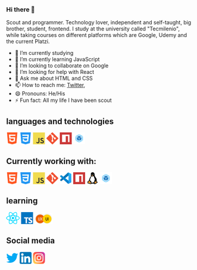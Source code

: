 ### Hi there 👋

Scout and programmer. Technology lover, independent and self-taught, big brother, student, frontend. I study at the university called "Tecmilenio", while taking courses on different platforms which are Google, Udemy and the current Platzi.

- 🔭 I’m currently studying
- 🌱 I’m currently learning JavaScript
- 👯 I’m looking to collaborate on Google
- 🤔 I’m looking for help with React
- 💬 Ask me about HTML and CSS
- 📫 How to reach me: [Twitter](https://twitter.com/Jesmoo),
- 😄 Pronouns: He/His
- ⚡ Fun fact: All my life I have been scout

## languages and technologies

![Html-5](./icons/html-5.png)
![Css-3](./icons/css-3.png)
![JavaScript](./icons/javascript.png)
![Git](./icons/git.png)
![NPM](./icons/npm.png)
![Webpack](./icons/webpack.png)

## Currently working with:

![Html-5](./icons/html-5.png)
![Css-3](./icons/css-3.png)
![JavaScript](./icons/javascript.png)
![Git](./icons/git.png)
![VisualStudioCode](./icons/vscode.png)
![NPM](./icons/npm.png)
![WSL](./icons/linux.png)
![Webpack](./icons/webpack.png)

## learning

![React](./icons/react.png)
![TypeScript](./icons/typescript.png)
![UI/Ux](./icons/UX-UI.png)

## Social media

[![Twitter](./icons/twitter.png)](https://twitter.com/Jesmoo)
[![Linkedin](./icons/linkedin.png)](https://www.linkedin.com/in/jesmoo/)
[![Instagram](./icons/instagram.png)](https://www.instagram.com/_jesmoo/)
